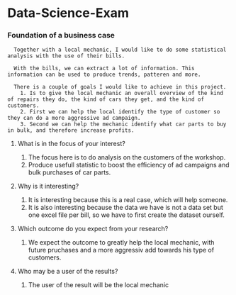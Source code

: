 # Data-Science-Exam

### Foundation of a business case
      Together with a local mechanic, I would like to do some statistical analysis with the use of their bills.
      
      With the bills, we can extract a lot of information. This information can be used to produce trends, patteren and more. 
      
      There is a couple of goals I would like to achieve in this project. 
        1. Is to give the local mechanic an overall overview of the kind of repairs they do, the kind of cars they get, and the kind of customers. 
        2. First we can help the local identify the type of customer so they can do a more aggressive ad campaign.
        3. Second we can help the mechanic identify what car parts to buy in bulk, and therefore increase profits. 
        
1. What is in the focus of your interest?
      1. The focus here is to do analysis on the customers of the workshop.
      2. Produce usefull statistic to boost the efficiency of ad campaigns and bulk purchases of car parts. 

2. Why is it interesting?
      1. It is interesting because this is a real case, which will help someone.
      2. It is also interesting because the data we have is not a data set but one excel file per bill, so we have to first create the dataset ourself.

3. Which outcome do you expect from your research?
      1. We expect the outcome to greatly help the local mechanic, with future pruchases and a more aggressiv add towards his type of customers.

4. Who may be a user of the results?
      1. The user of the result will be the local mechanic

